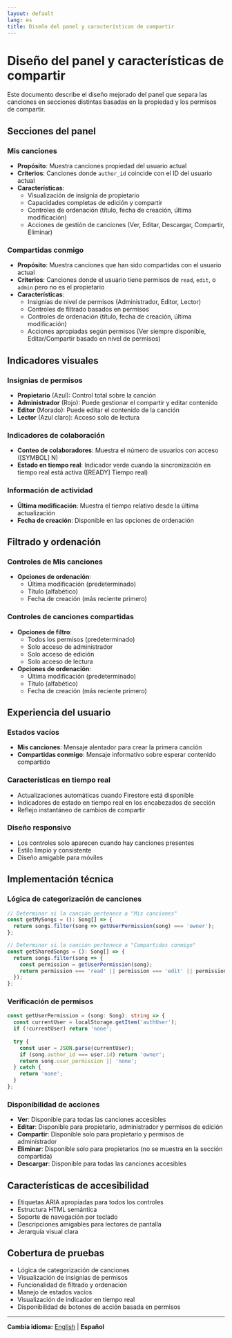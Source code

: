 ```yaml
---
layout: default
lang: es
title: Diseño del panel y características de compartir
---
```


# Diseño del panel y características de compartir

Este documento describe el diseño mejorado del panel que separa las canciones en secciones distintas basadas en la propiedad y los permisos de compartir.

## Secciones del panel

### Mis canciones
- **Propósito**: Muestra canciones propiedad del usuario actual
- **Criterios**: Canciones donde `author_id` coincide con el ID del usuario actual
- **Características**:
  - Visualización de insignia de propietario
  - Capacidades completas de edición y compartir
  - Controles de ordenación (título, fecha de creación, última modificación)
  - Acciones de gestión de canciones (Ver, Editar, Descargar, Compartir, Eliminar)

### Compartidas conmigo
- **Propósito**: Muestra canciones que han sido compartidas con el usuario actual
- **Criterios**: Canciones donde el usuario tiene permisos de `read`, `edit`, o `admin` pero no es el propietario
- **Características**:
  - Insignias de nivel de permisos (Administrador, Editor, Lector)
  - Controles de filtrado basados en permisos
  - Controles de ordenación (título, fecha de creación, última modificación)
  - Acciones apropiadas según permisos (Ver siempre disponible, Editar/Compartir basado en nivel de permisos)

## Indicadores visuales

### Insignias de permisos
- **Propietario** (Azul): Control total sobre la canción
- **Administrador** (Rojo): Puede gestionar el compartir y editar contenido
- **Editor** (Morado): Puede editar el contenido de la canción
- **Lector** (Azul claro): Acceso solo de lectura

### Indicadores de colaboración
- **Conteo de colaboradores**: Muestra el número de usuarios con acceso ([SYMBOL] N)
- **Estado en tiempo real**: Indicador verde cuando la sincronización en tiempo real está activa ([READY] Tiempo real)

### Información de actividad
- **Última modificación**: Muestra el tiempo relativo desde la última actualización
- **Fecha de creación**: Disponible en las opciones de ordenación

## Filtrado y ordenación

### Controles de Mis canciones
- **Opciones de ordenación**:
  - Última modificación (predeterminado)
  - Título (alfabético)
  - Fecha de creación (más reciente primero)

### Controles de canciones compartidas
- **Opciones de filtro**:
  - Todos los permisos (predeterminado)
  - Solo acceso de administrador
  - Solo acceso de edición
  - Solo acceso de lectura
- **Opciones de ordenación**:
  - Última modificación (predeterminado)
  - Título (alfabético)
  - Fecha de creación (más reciente primero)

## Experiencia del usuario

### Estados vacíos
- **Mis canciones**: Mensaje alentador para crear la primera canción
- **Compartidas conmigo**: Mensaje informativo sobre esperar contenido compartido

### Características en tiempo real
- Actualizaciones automáticas cuando Firestore está disponible
- Indicadores de estado en tiempo real en los encabezados de sección
- Reflejo instantáneo de cambios de compartir

### Diseño responsivo
- Los controles solo aparecen cuando hay canciones presentes
- Estilo limpio y consistente
- Diseño amigable para móviles

## Implementación técnica

### Lógica de categorización de canciones
```typescript
// Determinar si la canción pertenece a "Mis canciones"
const getMySongs = (): Song[] => {
  return songs.filter(song => getUserPermission(song) === 'owner');
};

// Determinar si la canción pertenece a "Compartidas conmigo"  
const getSharedSongs = (): Song[] => {
  return songs.filter(song => {
    const permission = getUserPermission(song);
    return permission === 'read' || permission === 'edit' || permission === 'admin';
  });
};
```

### Verificación de permisos
```typescript
const getUserPermission = (song: Song): string => {
  const currentUser = localStorage.getItem('authUser');
  if (!currentUser) return 'none';
  
  try {
    const user = JSON.parse(currentUser);
    if (song.author_id === user.id) return 'owner';
    return song.user_permission || 'none';
  } catch {
    return 'none';
  }
};
```

### Disponibilidad de acciones
- **Ver**: Disponible para todas las canciones accesibles
- **Editar**: Disponible para propietario, administrador y permisos de edición
- **Compartir**: Disponible solo para propietario y permisos de administrador
- **Eliminar**: Disponible solo para propietarios (no se muestra en la sección compartida)
- **Descargar**: Disponible para todas las canciones accesibles

## Características de accesibilidad

- Etiquetas ARIA apropiadas para todos los controles
- Estructura HTML semántica
- Soporte de navegación por teclado
- Descripciones amigables para lectores de pantalla
- Jerarquía visual clara

## Cobertura de pruebas

- Lógica de categorización de canciones
- Visualización de insignias de permisos
- Funcionalidad de filtrado y ordenación
- Manejo de estados vacíos
- Visualización de indicador en tiempo real
- Disponibilidad de botones de acción basada en permisos

---

**Cambia idioma:** [English](dashboard-guide.md) | **Español**